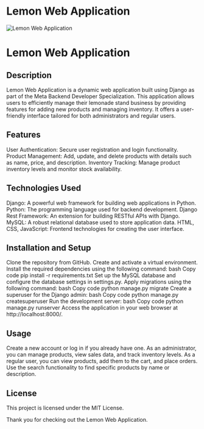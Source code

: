 # Lemon Web Application

![Lemon Web Application](Restaurant/static/restaurant/littlelemon.png)

# Lemon Web Application

## Description

Lemon Web Application is a dynamic web application built using Django as part of the Meta Backend Developer Specialization. This application allows users to efficiently manage their lemonade stand business by providing features for adding new products and managing inventory. It offers a user-friendly interface tailored for both administrators and regular users.

## Features

User Authentication: Secure user registration and login functionality.
Product Management: Add, update, and delete products with details such as name, price, and description.
Inventory Tracking: Manage product inventory levels and monitor stock availability.

## Technologies Used

Django: A powerful web framework for building web applications in Python.
Python: The programming language used for backend development.
Django Rest Framework: An extension for building RESTful APIs with Django.
MySQL: A robust relational database used to store application data.
HTML, CSS, JavaScript: Frontend technologies for creating the user interface.

## Installation and Setup

Clone the repository from GitHub.
Create and activate a virtual environment.
Install the required dependencies using the following command:
bash
Copy code
pip install -r requirements.txt
Set up the MySQL database and configure the database settings in settings.py.
Apply migrations using the following command:
bash
Copy code
python manage.py migrate
Create a superuser for the Django admin:
bash
Copy code
python manage.py createsuperuser
Run the development server:
bash
Copy code
python manage.py runserver
Access the application in your web browser at http://localhost:8000/.

## Usage

Create a new account or log in if you already have one.
As an administrator, you can manage products, view sales data, and track inventory levels.
As a regular user, you can view products, add them to the cart, and place orders.
Use the search functionality to find specific products by name or description.

## License

This project is licensed under the MIT License.

Thank you for checking out the Lemon Web Application.
